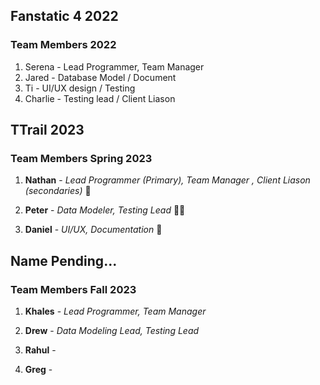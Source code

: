 ## Fanstatic 4 2022

### Team Members 2022

1. Serena - Lead Programmer, Team Manager
2. Jared - Database Model / Document
3. Ti - UI/UX design / Testing
4. Charlie - Testing lead / Client Liason

## TTrail 2023

### Team Members Spring 2023

1. **Nathan** - _Lead Programmer (Primary), Team Manager , Client Liason (secondaries)_ :ghost:

2. **Peter** - _Data Modeler, Testing Lead_ :mage_man:

3. **Daniel** - _UI/UX, Documentation_ :bat:

## Name Pending...

### Team Members Fall 2023

1. **Khales** - _Lead Programmer, Team Manager_

2. **Drew** - _Data Modeling Lead, Testing Lead_

3. **Rahul** -

4. **Greg** - 
